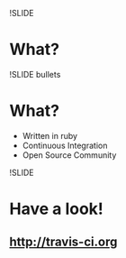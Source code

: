 !SLIDE
# What?

!SLIDE bullets
# What?
* Written in ruby
* Continuous Integration
* Open Source Community

!SLIDE
# Have a look!
## http://travis-ci.org
